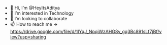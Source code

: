 - 👋 Hi, I’m @HeyItsAditya
- 👀 I’m interested in Technology
- 💞️ I’m looking to collaborate
- 📫 How to reach me -> https://drive.google.com/file/d/1IYqJ_NpqiWzAHG8v_gq3Bc891sLf7jBf/view?usp=sharing

<!---
HeyItsAditya/HeyItsAditya is a ✨ special ✨ repository because its `README.md` (this file) appears on your GitHub profile.
You can click the Preview link to take a look at your changes.
--->
